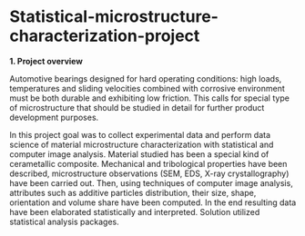 # Statistical-microstructure-characterization-project

__1. Project overview__

Automotive bearings designed for hard operating conditions: high loads, temperatures and sliding velocities combined with corrosive environment must be both durable and exhibiting low friction. This calls for special type of microstructure that should be studied in detail for further product development purposes.

In this project goal was to collect experimental data and perform data science of material microstructure characterization with statistical and computer image analysis. Material studied has been a special kind of cerametallic composite. Mechanical and tribological properties have been described, microstructure observations (SEM, EDS, X-ray crystallography) have been carried out. Then, using techniques of computer image analysis, attributes such as additive particles distribution, their size, shape, orientation and volume share have been computed. In the end resulting data have been elaborated statistically and interpreted. Solution utilized statistical analysis packages.
